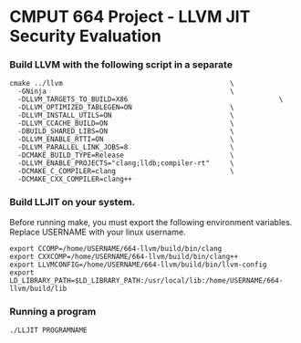 # CMPUT 664 Project - LLVM JIT Security Evaluation

### Build LLVM with the following script in a separate 

```
cmake ../llvm                                         \
  -GNinja                                             \
  -DLLVM_TARGETS_TO_BUILD=X86						              \
  -DLLVM_OPTIMIZED_TABLEGEN=ON                        \
  -DLLVM_INSTALL_UTILS=ON                             \
  -DLLVM_CCACHE_BUILD=ON                              \
  -DBUILD_SHARED_LIBS=ON                              \
  -DLLVM_ENABLE_RTTI=ON                               \
  -DLLVM_PARALLEL_LINK_JOBS=8                         \
  -DCMAKE_BUILD_TYPE=Release                          \
  -DLLVM_ENABLE_PROJECTS="clang;lldb;compiler-rt"     \
  -DCMAKE_C_COMPILER=clang                            \
  -DCMAKE_CXX_COMPILER=clang++  
```

### Build LLJIT on your system.

Before running make, you must export the following environment variables.
Replace USERNAME with your linux username.
```
export CCOMP=/home/USERNAME/664-llvm/build/bin/clang
export CXXCOMP=/home/USERNAME/664-llvm/build/bin/clang++
export LLVMCONFIG=/home/USERNAME/664-llvm/build/bin/llvm-config
export LD_LIBRARY_PATH=$LD_LIBRARY_PATH:/usr/local/lib:/home/USERNAME/664-llvm/build/lib
```

### Running a program
```
./LLJIT PROGRAMNAME
```
